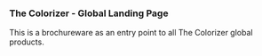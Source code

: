### The Colorizer - Global Landing Page

This is a brochureware as an entry point to all The Colorizer global products.